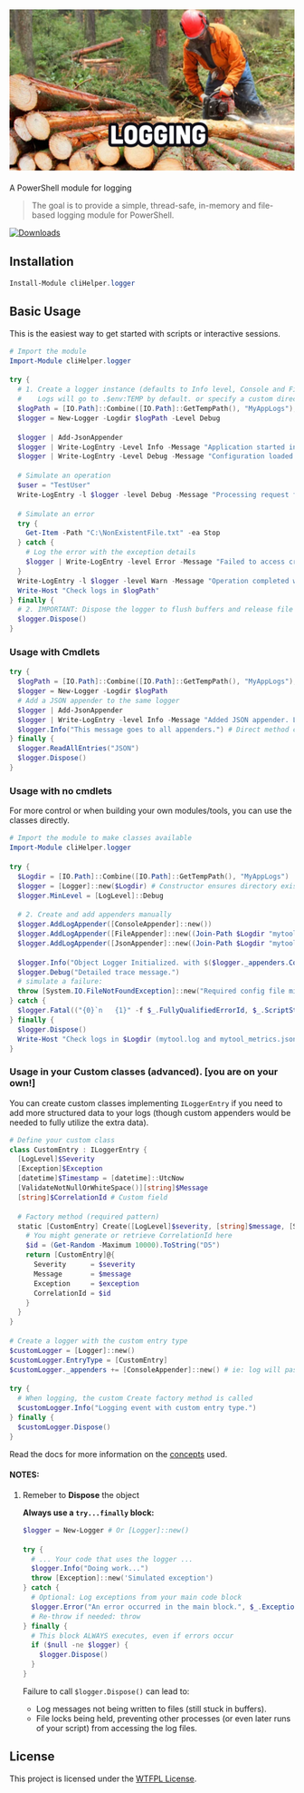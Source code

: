 ﻿## [![cliHelper.logger](docs/images/logging.png)](https://www.PowerShellgallery.com/packages/cliHelper.logger)

A PowerShell module for logging

>The goal is to provide a simple, thread-safe, in-memory and file-based logging module for PowerShell.

[![Downloads](https://img.shields.io/powershellgallery/dt/cliHelper.logger.svg?style=flat&logo=powershell&color=blue)](https://www.PowerShellgallery.com/packages/cliHelper.logger)

## Installation

```PowerShell
Install-Module cliHelper.logger
```

## Basic Usage

This is the easiest way to get started with scripts or interactive sessions.

```PowerShell
# Import the module
Import-Module cliHelper.logger

try {
  # 1. Create a logger instance (defaults to Info level, Console and File appenders)
  #    Logs will go to .$env:TEMP by default. or specify a custom directory.
  $logPath = [IO.Path]::Combine([IO.Path]::GetTempPath(), "MyAppLogs");
  $logger = New-Logger -Logdir $logPath -Level Debug

  $logger | Add-JsonAppender
  $logger | Write-LogEntry -Level Info -Message "Application started in directory: $logPath"
  $logger | Write-LogEntry -Level Debug -Message "Configuration loaded."

  # Simulate an operation
  $user = "TestUser"
  Write-LogEntry -l $logger -level Debug -Message "Processing request for user: $user"

  # Simulate an error
  try {
    Get-Item -Path "C:\NonExistentFile.txt" -ea Stop
  } catch {
    # Log the error with the exception details
    $logger | Write-LogEntry -level Error -Message "Failed to access critical file." -Exception $_.Exception
  }
  Write-LogEntry -l $logger -level Warn -Message "Operation completed with warnings."
  Write-Host "Check logs in $logPath"
} finally {
  # 2. IMPORTANT: Dispose the logger to flush buffers and release file handles
  $logger.Dispose()
}
```

### Usage with Cmdlets

```PowerShell
try {
  $logPath = [IO.Path]::Combine([IO.Path]::GetTempPath(), "MyAppLogs");
  $logger = New-Logger -Logdir $logPath
  # Add a JSON appender to the same logger
  $logger | Add-JsonAppender
  $logger | Write-LogEntry -level Info -Message "Added JSON appender. Logs now go to Console, `$env:TMP/*{guid-filename}.log, and `$env:TMP/*{guid-filename}.json"
  $logger.Info("This message goes to all appenders.") # Direct method call also works
} finally {
  $logger.ReadAllEntries("JSON")
  $logger.Dispose()
}
```

### Usage with no cmdlets

For more control or when building your own modules/tools, you can use the classes directly.

```PowerShell
# Import the module to make classes available
Import-Module cliHelper.logger

try {
  $Logdir = [IO.Path]::Combine([IO.Path]::GetTempPath(), "MyAppLogs")
  $logger = [Logger]::new($Logdir) # Constructor ensures directory exists
  $logger.MinLevel = [LogLevel]::Debug

  # 2. Create and add appenders manually
  $logger.AddLogAppender([ConsoleAppender]::new())
  $logger.AddLogAppender([FileAppender]::new((Join-Path $Logdir "mytool.log")))
  $logger.AddLogAppender([JsonAppender]::new((Join-Path $Logdir "mytool_metrics.json")))

  $logger.Info("Object Logger Initialized. with $($logger._appenders.Count) appenders.")
  $logger.Debug("Detailed trace message.")
  # simulate a failure:
  throw [System.IO.FileNotFoundException]::new("Required config file missing", "config.xml")
} catch {
  $logger.Fatal(("{0}`n   {1}" -f $_.FullyQualifiedErrorId, $_.ScriptStackTrace), $_.Exception)
} finally {
  $logger.Dispose()
  Write-Host "Check logs in $Logdir (mytool.log and mytool_metrics.json)"
}
```

### Usage in your Custom classes (advanced). [you are on your own!]

You can create custom classes implementing `ILoggerEntry` if you need to add more structured data to your logs (though custom appenders would be needed to fully utilize the extra data).

```PowerShell
# Define your custom class
class CustomEntry : ILoggerEntry {
  [LogLevel]$Severity
  [Exception]$Exception
  [datetime]$Timestamp = [datetime]::UtcNow
  [ValidateNotNullOrWhiteSpace()][string]$Message
  [string]$CorrelationId # Custom field

  # Factory method (required pattern)
  static [CustomEntry] Create([LogLevel]$severity, [string]$message, [System.Exception]$exception) {
    # You might generate or retrieve CorrelationId here
    $id = (Get-Random -Maximum 10000).ToString("D5")
    return [CustomEntry]@{
      Severity      = $severity
      Message       = $message
      Exception     = $exception
      CorrelationId = $id
    }
  }
}

# Create a logger with the custom entry type
$customLogger = [Logger]::new()
$customLogger.EntryType = [CustomEntry]
$customLogger._appenders += [ConsoleAppender]::new() # ie: log will passthru the console by default.

try {
  # When logging, the custom Create factory method is called
  $customLogger.Info("Logging event with custom entry type.")
} finally {
  $customLogger.Dispose()
}
```

Read the docs for more information on the [concepts](docs/Readme.md) used.

#### NOTES:

1. Remeber to **Dispose** the object

    **Always use a `try...finally` block:**

    ```PowerShell
    $logger = New-Logger # Or [Logger]::new()

    try {
      # ... Your code that uses the logger ...
      $logger.Info("Doing work...")
      throw [Exception]::new('Simulated exception')
    } catch {
      # Optional: Log exceptions from your main code block
      $logger.Error("An error occurred in the main block.", $_.Exception)
      # Re-throw if needed: throw
    } finally {
      # This block ALWAYS executes, even if errors occur
      if ($null -ne $logger) {
        $logger.Dispose()
      }
    }
    ```
    Failure to call `$logger.Dispose()` can lead to:
      *   Log messages not being written to files (still stuck in buffers).
      *   File locks being held, preventing other processes (or even later runs of your script) from accessing the log files.

## License

This project is licensed under the [WTFPL License](LICENSE).

